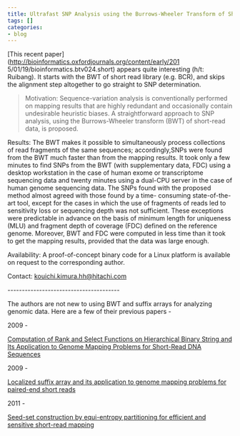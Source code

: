 ```yaml
---
title: Ultrafast SNP Analysis using the Burrows-Wheeler Transform of Short-read Data
tags: []
categories:
- blog
---
```

[This recent paper](http://bioinformatics.oxfordjournals.org/content/early/201
5/01/19/bioinformatics.btv024.short) appears quite interesting (h/t: Ruibang).
It starts with the BWT of short read library (e.g. BCR), and skips the
alignment step altogether to go straight to SNP determination.
<!--more-->

> Motivation: Sequence-variation analysis is conventionally performed on
mapping results that are highly redundant and occasionally contain undesirable
heuristic biases. A straightforward approach to SNP analysis, using the
Burrows-Wheeler transform (BWT) of short-read data, is proposed.

Results: The BWT makes it possible to simultaneously process collections of
read fragments of the same sequences; accordingly,SNPs were found from the BWT
much faster than from the mapping results. It took only a few minutes to find
SNPs from the BWT (with supplementary data, FDC) using a desktop workstation
in the case of human exome or transcriptome sequencing data and twenty minutes
using a dual-CPU server in the case of human genome sequencing data. The SNPs
found with the proposed method almost agreed with those found by a time-
consuming state-of-the-art tool, except for the cases in which the use of
fragments of reads led to sensitivity loss or sequencing depth was not
sufficient. These exceptions were predictable in advance on the basis of
minimum length for uniqueness (MLU) and fragment depth of coverage (FDC)
defined on the reference genome. Moreover, BWT and FDC were computed in less
time than it took to get the mapping results, provided that the data was large
enough.

Availability: A proof-of-concept binary code for a Linux platform is available
on request to the corresponding author.

Contact: kouichi.kimura.hh@hitachi.com

\---------------------------------------

The authors are not new to using BWT and suffix arrays for analyzing genomic
data. Here are a few of their previous papers -

2009 -

[Computation of Rank and Select Functions on Hierarchical Binary String and
Its Application to Genome Mapping Problems for Short-Read DNA
Sequences](http://online.liebertpub.com/doi/abs/10.1089/cmb.2008.0146)

2009 -

[Localized suffix array and its application to genome mapping problems for
paired-end short reads](http://www.ncbi.nlm.nih.gov/pubmed/20180262)

2011 -

[Seed-set construction by equi-entropy partitioning for efficient and
sensitive short-read mapping](http://dl.acm.org/citation.cfm?id=2039959)

